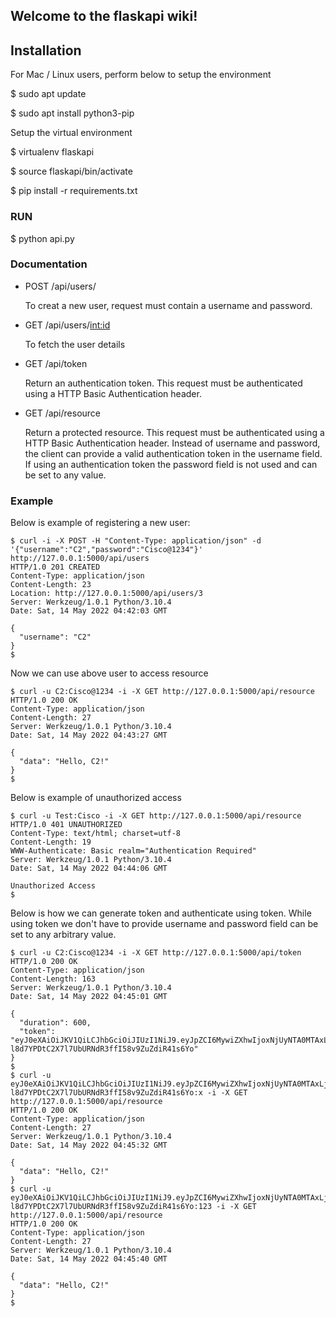 ## Welcome to the flaskapi wiki!


## **Installation** 

For Mac / Linux users, perform below to setup the environment

$ sudo apt update

$ sudo apt install python3-pip

Setup the virtual environment

$ virtualenv flaskapi

$ source  flaskapi/bin/activate

$ pip install -r requirements.txt

### **RUN**

$ python api.py

### **Documentation**

* POST /api/users/
  
  To creat a new user, request must contain a username and password. 

* GET /api/users/<int:id>
  
  To fetch the user details

* GET /api/token
  
  Return an authentication token.
  This request must be authenticated using a HTTP Basic Authentication header.

* GET /api/resource
  
  Return a protected resource.
  This request must be authenticated using a HTTP Basic Authentication header. Instead of username and password, the client can provide a valid 
  authentication token in the username field. If using an authentication token the password field is not used and can be set to any value.

### **Example**

Below is example of registering a new user:

```
$ curl -i -X POST -H "Content-Type: application/json" -d '{"username":"C2","password":"Cisco@1234"}' http://127.0.0.1:5000/api/users
HTTP/1.0 201 CREATED
Content-Type: application/json
Content-Length: 23
Location: http://127.0.0.1:5000/api/users/3
Server: Werkzeug/1.0.1 Python/3.10.4
Date: Sat, 14 May 2022 04:42:03 GMT

{
  "username": "C2"
}
$
```


Now we can use above user to access resource

```
$ curl -u C2:Cisco@1234 -i -X GET http://127.0.0.1:5000/api/resource
HTTP/1.0 200 OK
Content-Type: application/json
Content-Length: 27
Server: Werkzeug/1.0.1 Python/3.10.4
Date: Sat, 14 May 2022 04:43:27 GMT

{
  "data": "Hello, C2!"
}
$
```


Below is example of unauthorized access

```
$ curl -u Test:Cisco -i -X GET http://127.0.0.1:5000/api/resource
HTTP/1.0 401 UNAUTHORIZED
Content-Type: text/html; charset=utf-8
Content-Length: 19
WWW-Authenticate: Basic realm="Authentication Required"
Server: Werkzeug/1.0.1 Python/3.10.4
Date: Sat, 14 May 2022 04:44:06 GMT

Unauthorized Access
$
```

Below is how we can generate token and authenticate using token. While using token we don't have to provide username and password field can be set to any arbitrary value.  

```
$ curl -u C2:Cisco@1234 -i -X GET http://127.0.0.1:5000/api/token
HTTP/1.0 200 OK
Content-Type: application/json
Content-Length: 163
Server: Werkzeug/1.0.1 Python/3.10.4
Date: Sat, 14 May 2022 04:45:01 GMT

{
  "duration": 600, 
  "token": "eyJ0eXAiOiJKV1QiLCJhbGciOiJIUzI1NiJ9.eyJpZCI6MywiZXhwIjoxNjUyNTA0MTAxLjQ1NTgwMjd9.Q-l8d7YPDtC2X7l7UbURNdR3ffI58v9ZuZdiR41s6Yo"
}
$ 
$ curl -u eyJ0eXAiOiJKV1QiLCJhbGciOiJIUzI1NiJ9.eyJpZCI6MywiZXhwIjoxNjUyNTA0MTAxLjQ1NTgwMjd9.Q-l8d7YPDtC2X7l7UbURNdR3ffI58v9ZuZdiR41s6Yo:x -i -X GET http://127.0.0.1:5000/api/resource
HTTP/1.0 200 OK
Content-Type: application/json
Content-Length: 27
Server: Werkzeug/1.0.1 Python/3.10.4
Date: Sat, 14 May 2022 04:45:32 GMT

{
  "data": "Hello, C2!"
}
$ curl -u eyJ0eXAiOiJKV1QiLCJhbGciOiJIUzI1NiJ9.eyJpZCI6MywiZXhwIjoxNjUyNTA0MTAxLjQ1NTgwMjd9.Q-l8d7YPDtC2X7l7UbURNdR3ffI58v9ZuZdiR41s6Yo:123 -i -X GET http://127.0.0.1:5000/api/resource
HTTP/1.0 200 OK
Content-Type: application/json
Content-Length: 27
Server: Werkzeug/1.0.1 Python/3.10.4
Date: Sat, 14 May 2022 04:45:40 GMT

{
  "data": "Hello, C2!"
}
$
```
